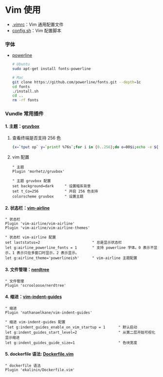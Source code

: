 # Vim 使用

- [.vimrc](./.vimrc)：Vim 通用配置文件
- [config.sh](./config.sh)：Vim 配置脚本

### 字体

- [powerline](https://github.com/powerline/fonts)

    ```bash
    # Ubuntu
    sudo apt-get install fonts-powerline

    # Mac
    git clone https://github.com/powerline/fonts.git --depth=1c
    cd fonts
    ./install.sh
    cd ..
    rm -rf fonts
    ```

### Vundle 常用插件

#### 1. 主题：[gruvbox](https://github.com/morhetz/gruvbox)

1. 查看终端是否支持 256 色

    ```bash
    (x=`tput op` y=`printf %76s`;for i in {0..256};do o=00$i;echo -e ${o:${#o}-3:3} `tput setaf $i;tput setab $i`${y// /=}$x;done)
    ```

2. vim 配置

    ```vim
    " 主题
    Plugin 'morhetz/gruvbox'

    " 主题 gruvbox 配置
    set background=dark     " 设置暗系背景
    set t_Co=256            " 开启 256 色支持
    colorscheme gruvbox     " 设置主题
    ```

#### 2. 状态栏：[vim-airline](https://github.com/vim-airline/vim-airline)

```vim
" 状态栏
Plugin 'vim-airline/vim-airline'
Plugin 'vim-airline/vim-airline-themes'

" 状态栏 vim-airline 配置
set laststatus=2                        " 总是显示状态栏
let g:airline_powerline_fonts = 1       " 支持 powerline 字体。0 表示不显示，1 表示只在多窗口时显示，2 表示显示。
let g:airline_theme='powerlineish'      " vim-airline 主题配置
```

#### 3. 文件管理：[nerdtree](https://github.com/scrooloose/nerdtree)

```vim
" 文件管理
Plugin 'scrooloose/nerdtree'
```

#### 4. 缩进：[vim-indent-guides](https://github.com/nathanaelkane/vim-indent-guides)

```vim
" 缩进
Plugin 'nathanaelkane/vim-indent-guides'

" 缩进 vim-indent-guides 配置
"let g:indent_guides_enable_on_vim_startup = 1      " 默认启动
let g:indent_guides_start_level=2                   " 从第二层开始可视化显示缩进
let g:indent_guides_guide_size=1                    " 色块宽度
```

#### 5. dockerfile 语法: [Dockerfile.vim](https://github.com/ekalinin/Dockerfile.vim)

```vim
" dockerfile 语法
Plugin 'ekalinin/Dockerfile.vim'
```

